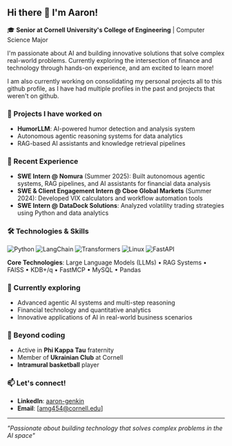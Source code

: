 ## Hi there 👋 I'm Aaron!

🎓 **Senior at Cornell University's College of Engineering** | Computer Science Major

I'm passionate about AI and building innovative solutions that solve complex real-world problems. Currently exploring the intersection of finance and technology through hands-on experience, and am excited to learn more!

I am also currently working on consolidating my personal projects all to this github profile, as I have had multiple profiles in the past and projects that weren't on github.

### 🔭 Projects I have worked on
- **HumorLLM**: AI-powered humor detection and analysis system
- Autonomous agentic reasoning systems for data analytics
- RAG-based AI assistants and knowledge retrieval pipelines

### 💼 Recent Experience
- **SWE Intern @ Nomura** (Summer 2025): Built autonomous agentic systems, RAG pipelines, and AI assistants for financial data analysis
- **SWE & Client Engagement Intern @ Cboe Global Markets** (Summer 2024): Developed VIX calculators and workflow automation tools
- **SWE Intern @ DataDock Solutions**: Analyzed volatility trading strategies using Python and data analytics

### 🛠️ Technologies & Skills
![Python](https://img.shields.io/badge/-Python-3776AB?style=flat&logo=python&logoColor=white)
![LangChain](https://img.shields.io/badge/-LangChain-1C3C3C?style=flat&logo=chainlink&logoColor=white)
![Transformers](https://img.shields.io/badge/-Transformers-FF6F00?style=flat&logo=huggingface&logoColor=white)
![Linux](https://img.shields.io/badge/-Linux-FCC624?style=flat&logo=linux&logoColor=black)
![FastAPI](https://img.shields.io/badge/-FastAPI-009688?style=flat&logo=fastapi&logoColor=white)

**Core Technologies**: Large Language Models (LLMs) • RAG Systems • FAISS • KDB+/q • FastMCP • MySQL • Pandas

### 🌱 Currently exploring
- Advanced agentic AI systems and multi-step reasoning
- Financial technology and quantitative analytics
- Innovative applications of AI in real-world business scenarios

### 🏀 Beyond coding
- Active in **Phi Kappa Tau** fraternity
- Member of **Ukrainian Club** at Cornell
- **Intramural basketball** player

### 📫 Let's connect!
- **LinkedIn**: [aaron-genkin](https://linkedin.com/in/aaron-genkin/)
- **Email**: [amg454@cornell.edu]

---
*"Passionate about building technology that solves complex problems in the AI space"*
